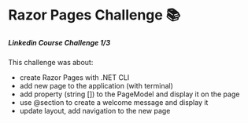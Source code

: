 # Razor Pages Challenge 📚
##### Linkedin Course Challenge 1/3

This challenge was about:
- create Razor Pages with .NET CLI
- add new page to the application (with terminal)
- add property (string []) to the PageModel and display it on the page
- use @section to create a welcome message and display it
- update layout, add navigation to the new page

